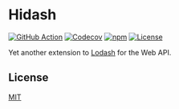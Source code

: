 # Hidash

[![GitHub Action](https://img.shields.io/github/actions/workflow/status/raviqqe/hidash/test.yaml?branch=main&style=flat-square)](https://github.com/raviqqe/hidash/actions)
[![Codecov](https://img.shields.io/codecov/c/github/raviqqe/hidash.svg?style=flat-square)](https://codecov.io/gh/raviqqe/hidash)
[![npm](https://img.shields.io/npm/v/@raviqqe/hidash?style=flat-square)](https://www.npmjs.com/package/@raviqqe/hidash)
[![License](https://img.shields.io/github/license/raviqqe/hidash.svg?style=flat-square)](LICENSE)

Yet another extension to [Lodash](https://lodash.com/) for the Web API.

## License

[MIT](LICENSE)
